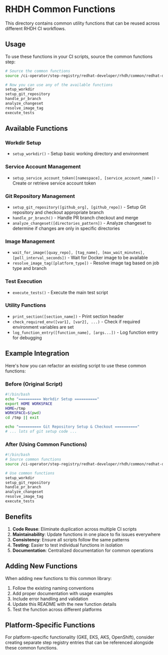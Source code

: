 # RHDH Common Functions

This directory contains common utility functions that can be reused across different RHDH CI workflows.

## Usage

To use these functions in your CI scripts, source the common functions step:

```bash
# Source the common functions
source /ci-operator/step-registry/redhat-developer/rhdh/common/redhat-developer-rhdh-common-commands.sh

# Now you can use any of the available functions
setup_workdir
setup_git_repository
handle_pr_branch
analyze_changeset
resolve_image_tag
execute_tests
```

## Available Functions

### Workdir Setup
- `setup_workdir()` - Setup basic working directory and environment

### Service Account Management
- `setup_service_account_token([namespace], [service_account_name])` - Create or retrieve service account token

### Git Repository Management
- `setup_git_repository([github_org], [github_repo])` - Setup Git repository and checkout appropriate branch
- `handle_pr_branch()` - Handle PR branch checkout and merge
- `analyze_changeset([directories_pattern])` - Analyze changeset to determine if changes are only in specific directories

### Image Management
- `wait_for_image([quay_repo], [tag_name], [max_wait_minutes], [poll_interval_seconds])` - Wait for Docker image to be available
- `resolve_image_tag([platform_type])` - Resolve image tag based on job type and branch

### Test Execution
- `execute_tests()` - Execute the main test script

### Utility Functions
- `print_section([section_name])` - Print section header
- `check_required_env([var1], [var2], ...)` - Check if required environment variables are set
- `log_function_entry([function_name], [args...])` - Log function entry for debugging

## Example Integration

Here's how you can refactor an existing script to use these common functions:

### Before (Original Script)
```bash
#!/bin/bash
echo "========== Workdir Setup =========="
export HOME WORKSPACE
HOME=/tmp
WORKSPACE=$(pwd)
cd /tmp || exit

echo "========== Git Repository Setup & Checkout =========="
# ... lots of git setup code ...
```

### After (Using Common Functions)
```bash
#!/bin/bash
# Source common functions
source /ci-operator/step-registry/redhat-developer/rhdh/common/redhat-developer-rhdh-common-commands.sh

# Use common functions
setup_workdir
setup_git_repository
handle_pr_branch
analyze_changeset
resolve_image_tag
execute_tests
```

## Benefits

1. **Code Reuse**: Eliminate duplication across multiple CI scripts
2. **Maintainability**: Update functions in one place to fix issues everywhere
3. **Consistency**: Ensure all scripts follow the same patterns
4. **Testing**: Easier to test individual functions in isolation
5. **Documentation**: Centralized documentation for common operations

## Adding New Functions

When adding new functions to this common library:

1. Follow the existing naming conventions
2. Add proper documentation with usage examples
3. Include error handling and validation
4. Update this README with the new function details
5. Test the function across different platforms

## Platform-Specific Functions

For platform-specific functionality (GKE, EKS, AKS, OpenShift), consider creating separate step registry entries that can be referenced alongside these common functions.
